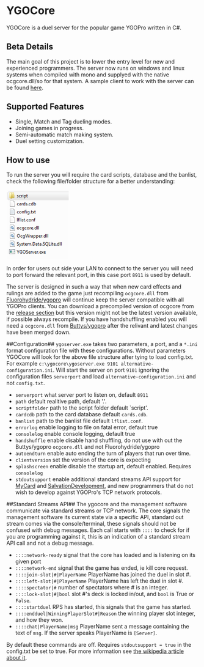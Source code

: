 YGOCore
===================
YGOCore is a duel server for the popular game YGOPro written in C#.

## Beta Details ##

The main goal of this project is to lower the entry level for new and experienced programmers. The server now runs on windows and linux systems when compiled with mono and supplyed with the native ocgcore.dll/so for that system. A sample client to work with the server can be found [here](https://github.com/Buttys/ygopro).

## Supported Features ##

* Single, Match and Tag dueling modes.
* Joining games in progress.
* Semi-automatic match making system.
* Duel setting customization. 

## How to use ##

To run the server you will require the card scripts, database and the banlist, check the following file/folder structure for a better understanding:

![alt text](https://raw.githubusercontent.com/SalvationDevelopment/YGOCore/master/filestructure.png "File Structure")

In order for users out side your LAN to connect to the server you will need to port forward the relevant port, in this case port `8911` is used by default.

The server is designed in such a way that when new card effects and rulings are added to the game just recompiling `ocgcore.dll` from [Fluorohydride/ygopro](https://github.com/Fluorohydride/ygopro) will continue keep the server compatible with all YGOPro clients. You can download a precompiled version of ocgcore from the [release section](https://github.com/Buttys/YGOCore/releases/) but this version might not be the latest version available, if possible always recompile. If you have handshuffling enabled you will need a `ocgcore.dll` from [Buttys/ygopro](https://github.com/Buttys/ygopro) after the relivant and latest changes have been merged down.

##Configuration##
`ygoserver.exe` takes two parameters, a port, and a `*.ini` format configuration file with these configurations. Without parameters YGOCore will look for the above file structure after tying to load config.txt. For example `c:\ygocore\ygoserver.exe 9101 alternative-configuration.ini`. Will start the server on port `9101` ignoring the configuration files `serverport` and load `alternative-configuration.ini` and not `config.txt`.

* `serverport` what server port to listen on, default `8911`
* `path` default realitive path, default '.'.
* `scriptfolder` path to the script folder default `script'.
* `cardcdb` path to the card database default `cards.cdb`.
* `banlist` path to the banlist file default `lflist.conf`.
* `errorlog` enable logging to file on fatal error, default true
* `consolelog` enable console logging, default true
* `handshuffle` enable disable hand shuffling, do not use with out the Buttys/ygopro `ocgcore.dll` and not Fluorohydride/ygopro
* `autoendturn` enable auto ending the turn of players that run over time.
* `clientversion` set the version of the core is expecting
* `splashscreen` enable disable the startup art, default enabled. Requires `consolelog`
* `stdoutsupport` enable additional standard streams API support for [MyCard](https://github.com/mycard/ygopro-web) and [SalvationDevelopment](https://github.com/SalvationDevelopment/YGOPro-Support-System), and new programmers that do not wish to develop against YGOPro's TCP network protocols.

##Standard Streams API##
The ygocore and the management software communicate via standard streams or TCP network. The core signals the management software its current state via a specific API, standard out stream comes via the console/terminal, these signals should not be confused with debug messages. Each call starts with `::::` to check for if you are programming against it, this is an indication of a standard stream API call and not a debug message.

* `::::network-ready` signal that the core has loaded and is listening on its given port
* `::::network-end` signal that the game has ended,  ie kill core request.
* `::::join-slot|#|PlayerName` PlayerName has joined the duel in slot #.
* `::::left-slot|#|PlayerName` PlayerName has left the duel in slot #.
* `::::spectator|#` number of spectators where # is an integer.
* `::::lock-slot|#|bool` slot #'s deck is locked in/out, and `bool` is True or `False`.
* `::::startduel` RPS has started, this signals that the game has started.
* `::::endduel|WinningPlayerSlot#|Reason` the winning player slot integer, and how they won.
* `::::chat|PlayerName|msg` PlayerName sent a message containing the text of `msg`. If the server speaks PlayerName is `[Server]`.

By default these commands are off. Requires `stdoutsupport = true` in the config.txt be set to true. For more information see [the wikipedia article about it](http://en.wikipedia.org/wiki/Standard_streams).